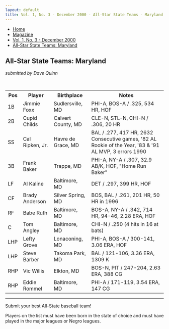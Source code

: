 ```yaml
---
layout: default
title: Vol. 1, No. 3 - December 2000 - All-Star State Teams - Maryland
---
```

<nav class="breadcrumb" aria-label="breadcrumbs">
  <ul>
    <li><a href="{{ site.url }}{{ site.baseurl }}/index.html">Home</a></li>
    <li><a href="../magazine-home.html">Magazine</a></li>
    <li><a href="bi_vol_1_no_3_home.html">Vol. 1, No. 3 - December 2000</a></li>
    <li class="is-active"><a href="#" aria-current="page">All-Star State Teams:  Maryland</a></li>
  </ul>
</nav>

<section class="storycontent basic-table">
  <h1>All-Star State Teams:  Maryland</h1>
  <p><em>submitted by Dave Quinn</em></p>
  <br />

  <table>
  <tr>
  <th>Pos</th><th>Player</th><th>Birthplace</th><th>Notes</th>
  </tr>
  <tr>
  <td>1B</td><td>Jimmie Foxx</td><td>Sudlersville, MD</td><td>PHI-A, BOS-A / .325, 534 HR, HOF</td>
  </tr>
  <tr>
  <td>2B</td><td>Cupid Childs</td><td>Calvert County, MD</td><td>CLE-N, STL-N, CHI-N / .306, 20 HR</td>
  </tr>
  <tr>
  <td>SS</td><td>Cal Ripken, Jr.</td><td>Havre de Grace, MD</td><td>BAL / .277, 417 HR, 2632 Consecutive games, '82 AL Rookie of the Year, '83 & '91 AL MVP, 3 errors 1990</td>
  </tr>
  <tr>
  <td>3B</td><td>Frank Baker</td><td>Trappe, MD</td><td>PHI-A, NY-A / .307, 32.9 AB/K, HOF, "Home Run Baker"</td>
  </tr>
  <tr>
  <td>LF</td><td>Al Kaline</td><td>Baltimore, MD</td><td>DET / .297, 399 HR, HOF</td>
  </tr>
  <tr>
  <td>CF</td><td>Brady Anderson</td><td>Silver Spring, MD</td><td>BOS, BAL / .261, 201 HR, 50 HR in 1996</td>
  </tr>
  <tr>
  <td>RF</td><td>Babe Ruth</td><td>Baltimore, MD</td><td>BOS-A, NY-A / .342, 714 HR, 94-46, 2.28 ERA, HOF</td>
  </tr>
  <tr>
  <td>C</td><td>Tom Angley</td><td>Baltimore, MD</td><td>CHI-N / .250 (4 hits in 16 at bats)</td>
  </tr>
  <tr>
  <td>LHP</td><td>Lefty Grove</td><td>Lonaconing, MD</td><td>PHI-A, BOS-A /  300-141, 3.06 ERA, HOF</td>
  </tr>
  <tr>
  <td>LHP</td><td>Steve Barber</td><td>Takoma Park, MD</td><td>BAL / 121-106, 3.36 ERA, 1309 K</td>
  </tr>
  <tr>
  <td>RHP</td><td>Vic Willis</td><td>Elkton, MD</td><td>BOS-N, PIT / 247-204, 2.63 ERA, 388 CG</td>
  </tr>
  <tr>
  <td>RHP</td><td>Eddie Rommel</td><td>Baltimore, MD</td><td>PHI-A / 171-119, 3.54 ERA, 147 CG</td>
  </tr>
  </table>

  <hr />

  <p>
    Submit your best All-State baseball team!
  </p>
  
  <p>
    Players on the list must have been born in the state of choice and must have played in the major leagues or Negro leagues.
  </p>
</section>
